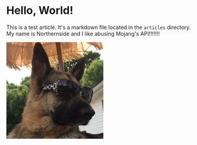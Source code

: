 <!--
published: 30/05/2024 17:21:00
meta_image: /media/meta.webp
-->

# Hello, World!

This is a test article. It's a markdown file located in the `articles` directory.
My name is Northernside and I like abusing Mojang's API!!!!!!!

![Doggo](/media/1db4cb6042ab096059db5057e1407ba4.webp)